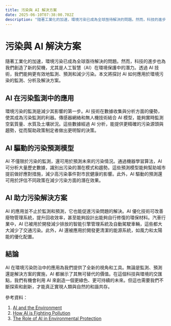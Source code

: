 ```yaml
---
title: 污染與 AI 解決方案
date: 2025-06-10T07:38:00.702Z
description: "隨著工業化的加速，環境污染已成為全球亟待解決的問題。然而，科技的進步也為我們創造了新的契機，尤其是人工智慧（AI）在環境保護中的潛力。透過 AI 技術，我們能夠更有效地監測、預測和減少污染。本文將探討 AI 如何應用於環境污染的監測、分析及解決方案。"
---
```


# 污染與 AI 解決方案

隨著工業化的加速，環境污染已成為全球亟待解決的問題。然而，科技的進步也為我們創造了新的契機，尤其是人工智慧（AI）在環境保護中的潛力。透過 AI 技術，我們能夠更有效地監測、預測和減少污染。本文將探討 AI 如何應用於環境污染的監測、分析及解決方案。

## AI 在污染監測中的應用

環境污染的監測是減少其影響的第一步。AI 技術在數據收集與分析方面的優勢，使其成為污染監測的利器。傳感器網絡和無人機技術結合 AI 模型，能夠實時監測空氣質量、水質及土壤狀況。這些數據經過 AI 分析，能提供更精確的污染源頭與趨勢，從而幫助政策制定者做出更明智的決策。

## AI 驅動的污染預測模型

AI 不僅限於污染的監測，還可用於預測未來的污染情況。通過機器學習算法，AI 可分析大量歷史數據，識別出污染的潛在模式和趨勢。這些預測模型能夠幫助城市提前做好應對措施，減少高污染事件對市民健康的影響。此外，AI 驅動的預測還可用於評估不同政策在減少污染方面的潛在效果。

## AI 助力污染解決方案

AI 的應用並不止於監測和預測，它也能促進污染問題的解決。AI 優化技術可改善廢物管理系統，提升回收效率，甚至能夠設計出能夠自行修復的環保材料。汽車行業中，AI 已被用於開發減少排放的智能引擎管理系統及自動駕駛車輛，這些都大大減少了交通污染。此外，AI 還被應用於開發更清潔的能源系統，如風力和太陽能的優化配置。

## 結論

AI 在環境污染防治中的應用為我們提供了全新的視角和工具。無論是監測、預測還是解決方案的實施，AI 都展示了其無可替代的價值。在這個科技與環境的交匯點，我們有機會利用 AI 來創造一個更綠色、更可持續的未來。但這也需要我們不斷探索和創新，才能真正實現人類與自然的和諧共存。

參考資料：
1. [AI and the Environment](https://www.example.com)
2. [How AI is Fighting Pollution](https://www.example.com)
3. [The Role of AI in Environmental Protection](https://www.example.com)
